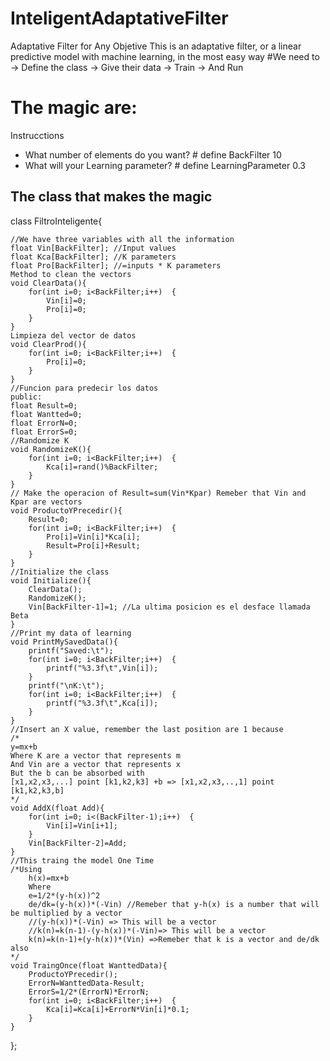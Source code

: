 # InteligentAdaptativeFilter
Adaptative Filter for Any Objetive
This is an adaptative filter, or a linear predictive model with machine learning, in the most easy way
#We need to
-> Define the class
-> Give their data
-> Train 
-> And Run
# The magic are:
Instrucctions
- What number of elements do you want?  # define BackFilter 10
- What will your Learning parameter? # define LearningParameter 0.3

## The class that makes the magic
class FiltroInteligente{

	//We have three variables with all the information
	float Vin[BackFilter]; //Input values
	float Kca[BackFilter]; //K parameters
	float Pro[BackFilter]; //=inputs * K parameters
	Method to clean the vectors
	void ClearData(){
		for(int i=0; i<BackFilter;i++)	{
			Vin[i]=0;
			Pro[i]=0;
		}
	}
	Limpieza del vector de datos
	void ClearProd(){
		for(int i=0; i<BackFilter;i++)	{
			Pro[i]=0;
		}
	}
	//Funcion para predecir los datos
	public: 
	float Result=0;
	float Wantted=0;
	float ErrorN=0;
	float ErrorS=0;
	//Randomize K
	void RandomizeK(){
		for(int i=0; i<BackFilter;i++)	{
			Kca[i]=rand()%BackFilter;
	 	}
	}
	// Make the operacion of Result=sum(Vin*Kpar) Remeber that Vin and Kpar are vectors
	void ProductoYPrecedir(){
		Result=0;
		for(int i=0; i<BackFilter;i++)	{
			Pro[i]=Vin[i]*Kca[i];
			Result=Pro[i]+Result;
	 	}
	}
	//Initialize the class
	void Initialize(){
		ClearData();
		RandomizeK();
		Vin[BackFilter-1]=1; //La ultima posicion es el desface llamada Beta
	}
	//Print my data of learning
	void PrintMySavedData(){
		printf("Saved:\t");
		for(int i=0; i<BackFilter;i++)	{
			printf("%3.3f\t",Vin[i]);
	 	}
	 	printf("\nK:\t");
		for(int i=0; i<BackFilter;i++)	{
			printf("%3.3f\t",Kca[i]);
	 	}
	}
	//Insert an X value, remember the last position are 1 because
	/*
	y=mx+b
	Where K are a vector that represents m
	And Vin are a vector that represents x
	But the b can be absorbed with
	[x1,x2,x3,...] point [k1,k2,k3] +b => [x1,x2,x3,..,1] point [k1,k2,k3,b]
	*/
	void AddX(float Add){
		for(int i=0; i<(BackFilter-1);i++)	{
			Vin[i]=Vin[i+1];
	 	}
	 	Vin[BackFilter-2]=Add;
	}
	//This traing the model One Time
	/*Using 
		h(x)=mx+b
		Where 
		e=1/2*(y-h(x))^2
		de/dk=(y-h(x))*(-Vin) //Remeber that y-h(x) is a number that will be multiplied by a vector
		//(y-h(x))*(-Vin) => This will be a vector
		//k(n)=k(n-1)-(y-h(x))*(-Vin)=> This will be a vector
		k(n)=k(n-1)+(y-h(x))*(Vin) =>Remeber that k is a vector and de/dk also
	*/
	void TraingOnce(float WanttedData){
		ProductoYPrecedir();
		ErrorN=WanttedData-Result;
		ErrorS=1/2*(ErrorN)*ErrorN;
		for(int i=0; i<BackFilter;i++)	{
			Kca[i]=Kca[i]+ErrorN*Vin[i]*0.1;
	 	}
	}
};
